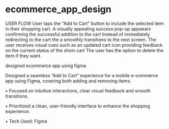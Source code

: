 # ecommerce_app_design

USER FLOW 
User taps the "Add to Cart" button to include the selected item in their shopping cart. 
A visually appealing success pop-up appaears confirming the successful addition to the cart 
Instead of immediately redirecting to the cart the a smoothly transitions to the next screen. 
The user receives visual cues such as an updated cart icon providing feedback on the current status of the shoin cart 
The user has the option to delete the item if they want.

designed ecommerce app using figma

 Designed a seamless “Add to Cart” experience for a mobile e-commerce app using Figma, covering 
both adding and removing items. 

• Focused on intuitive interactions, clear visual feedback and smooth transitions.

• Prioritized a clean, user-friendly interface to enhance the shopping experience. 

• Tech Used: Figma 
